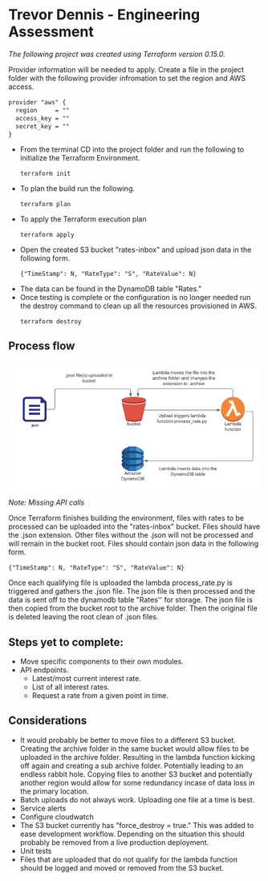# Trevor Dennis - Engineering Assessment

*The following project was created using Terraform version 0.15.0.*

Provider information will be needed to apply. Create a file in the project folder with the following provider infromation to set the region and AWS access. 
```
provider "aws" {
  region     = ""
  access_key = ""
  secret_key = ""
}
```

* From the terminal CD into the project folder and run the following to initialize the Terraform Environment.
     ```
     terraform init
     ```
* To plan the build run the following.
     ```
     terraform plan
     ```
* To apply the Terraform execution plan 
     ```
     terraform apply
     ```
* Open the created S3 bucket "rates-inbox" and upload json data in the following form.
    ```
    {"TimeStamp": N, "RateType": "S", "RateValue": N}
    ```
* The data can be found in the DynamoDB table "Rates."
* Once testing is complete or the configuration is no longer needed run the destroy command to clean up all the resources provisioned in AWS.
     ```
     terraform destroy
     ```

## Process flow

![alt text](https://github.com/trevtech84/trvr-ea/blob/main/flowchart.png?raw=true)

*Note: Missing API calls*

Once Terraform finishes building the environment, files with rates to be processed can be uploaded into the "rates-inbox" bucket. Files should have the .json extension. Other files without the .json will not be processed and will remain in the bucket root. Files should contain json data in the following form.
```
{"TimeStamp": N, "RateType": "S", "RateValue": N}
```
Once each qualifying file is uploaded the lambda process_rate.py is triggered and gathers the .json file. The json file is then processed and the data is sent off to the dynamodb table "Rates'' for storage. The json file is then copied from the bucket root to the archive folder. Then the original file is deleted leaving the root clean of .json files.

## Steps yet to complete:
* Move specific components to their own modules.
* API endpoints.
    * Latest/most current interest rate.
    * List of all interest rates.
    * Request a rate from a given point in time.


## Considerations
* It would probably be better to move files to a different S3 bucket. Creating the archive folder in the same
bucket would allow files to be uploaded in the archive folder. Resulting in the lambda function kicking off again and creating a sub archive folder. Potentially leading to an endless rabbit hole. Copying files to another S3 bucket and potentially another region would allow for some redundancy incase of data loss in the primary location.
* Batch uploads do not always work. Uploading one file at a time is best.
* Service alerts
* Configure cloudwatch 
* The S3 bucket currently has "force_destroy = true." This was added to ease development workflow. Depending on the situation this should probably be removed from a live production deployment.
* Unit tests
* Files that are uploaded that do not qualify for the lambda function should be logged and moved or removed from the S3 bucket.
